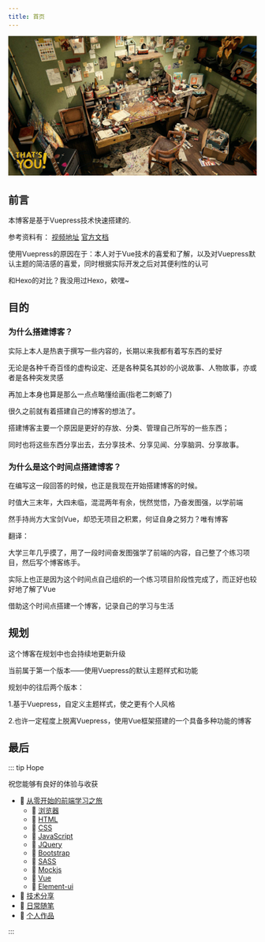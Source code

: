 ```yaml
---
title: 首页
---
```


![cover](/assets/img/AboutMeCover1.jpg)

## 前言

本博客是基于Vuepress技术快速搭建的.

参考资料有： [视频地址](https://www.bilibili.com/video/BV1vb411m7NY?p=1)   [官方文档](https://v1.vuepress.vuejs.org/zh/)

使用Vuepress的原因在于：本人对于Vue技术的喜爱和了解，以及对Vuepress默认主题的简洁感的喜爱，同时根据实际开发之后对其便利性的认可

和Hexo的对比？我没用过Hexo，欸嘿~

## 目的

### 为什么搭建博客？

实际上本人是热衷于撰写一些内容的，长期以来我都有着写东西的爱好

无论是各种千奇百怪的虚构设定、还是各种莫名其妙的小说故事、人物故事，亦或者是各种突发灵感

再加上本身也算是那么一点点略懂绘画(指老二刺螈了)

很久之前就有着搭建自己的博客的想法了。

搭建博客主要一个原因是更好的存放、分类、管理自己所写的一些东西；

同时也将这些东西分享出去，去分享技术、分享见闻、分享脑洞、分享故事。

### 为什么是这个时间点搭建博客？

在编写这一段回答的时候，也正是我现在开始搭建博客的时候。

时值大三末年，大四未临，混混两年有余，恍然觉悟，乃奋发图强，以学前端

然手持尚方大宝剑Vue，却恐无项目之积累，何证自身之努力？唯有博客

翻译：

大学三年几乎摸了，用了一段时间奋发图强学了前端的内容，自己整了个练习项目，然后写个博客练手。

实际上也正是因为这个时间点自己组织的一个练习项目阶段性完成了，而正好也较好地了解了Vue

借助这个时间点搭建一个博客，记录自己的学习与生活

## 规划

这个博客在规划中也会持续地更新升级

当前属于第一个版本——使用Vuepress的默认主题样式和功能

规划中的往后两个版本：

1.基于Vuepress，自定义主题样式，使之更有个人风格

2.也许一定程度上脱离Vuepress，使用Vue框架搭建的一个具备多种功能的博客

## 最后

::: tip Hope

祝您能够有良好的体验与收获

- :link: [从零开始的前端学习之旅](/guide/fornt-end-learn/)
  - :link: [浏览器](/guide/fornt-end-learn/base/browser/)
  - :link: [HTML](/guide/fornt-end-learn/base/HTML/)
  - :link: [CSS](/guide/fornt-end-learn/base/CSS/)
  - :link: [JavaScript](/guide/fornt-end-learn/base/JavaScript/)
  - :link: [JQuery](/guide/fornt-end-learn/promote/JQuery/)
  - :link: [Bootstrap](/guide/fornt-end-learn/promote/Bootstrap/)
  - :link: [SASS](/guide/fornt-end-learn/promote/SASS/)
  - :link: [Mockjs](/guide/fornt-end-learn/promote/Mockjs/)
  - :link: [Vue](/guide/fornt-end-learn/advanced/Vue)
  - :link: [Element-ui](/guide/fornt-end-learn/advanced/Element-ui)
- :link: [技术分享](/guide/technical-docs/)
- :link: [日常随笔](/guide/informal-essay/)
- :link: [个人作品](/guide/personal-works/)

:::